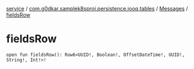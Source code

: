 [service](../../index.md) / [com.g0dkar.samplek8sproj.persistence.jooq.tables](../index.md) / [Messages](index.md) / [fieldsRow](./fields-row.md)

# fieldsRow

`open fun fieldsRow(): Row6<UUID!, Boolean!, OffsetDateTime!, UUID!, String!, Int!>!`